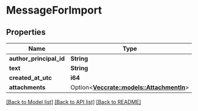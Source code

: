 # MessageForImport

## Properties

Name | Type | Description | Notes
------------ | ------------- | ------------- | -------------
**author_principal_id** | **String** |  | 
**text** | **String** |  | 
**created_at_utc** | **i64** |  | 
**attachments** | Option<[**Vec<crate::models::AttachmentIn>**](AttachmentIn.md)> |  | [optional]

[[Back to Model list]](../README.md#documentation-for-models) [[Back to API list]](../README.md#documentation-for-api-endpoints) [[Back to README]](../README.md)


